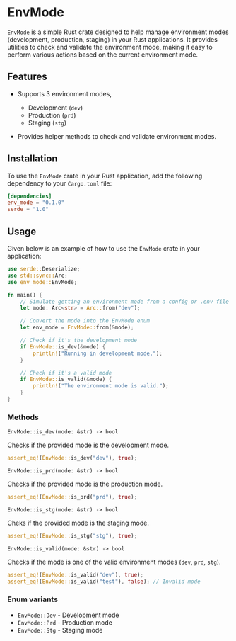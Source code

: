 # EnvMode

`EnvMode` is a simple Rust crate designed to help manage environment modes (development, production, staging) in your Rust applications. It provides utilities to check and validate the environment mode, making it easy to perform various actions based on the current environment mode.

## Features

- Supports 3 environment modes,
    - Development (`dev`)
    - Production (`prd`)
    - Staging (`stg`)

- Provides helper methods to check and validate environment modes.

## Installation

To use the `EnvMode` crate in your Rust application, add the following dependency to your `Cargo.toml` file:

```toml
[dependencies]
env_mode = "0.1.0"
serde = "1.0"
```

## Usage

Given below is an example of how to use the `EnvMode` crate in your application:

```rust
use serde::Deserialize;
use std::sync::Arc;
use env_mode::EnvMode;

fn main() {
    // Simulate getting an environment mode from a config or .env file
    let mode: Arc<str> = Arc::from("dev");

    // Convert the mode into the EnvMode enum
    let env_mode = EnvMode::from(&mode);

    // Check if it's the development mode
    if EnvMode::is_dev(&mode) {
        println!("Running in development mode.");
    }

    // Check if it's a valid mode
    if EnvMode::is_valid(&mode) {
        println!("The environment mode is valid.");
    }
}
```

### Methods

`EnvMode::is_dev(mode: &str) -> bool`

Checks if the provided mode is the development mode.

```rust
assert_eq!(EnvMode::is_dev("dev"), true);
```

`EnvMode::is_prd(mode: &str) -> bool`

Checks if the provided mode is the production mode.

```rust
assert_eq!(EnvMode::is_prd("prd"), true);
```

`EnvMode::is_stg(mode: &str) -> bool`

Cheks if the provided mode is the staging mode.

```rust
assert_eq!(EnvMode::is_stg("stg"), true);
```

`EnvMode::is_valid(mode: &str) -> bool`

Checks if the mode is one of the valid environment modes (`dev`, `prd`, `stg`).

```rust
assert_eq!(EnvMode::is_valid("dev"), true);
assert_eq!(EnvMode::is_valid("test"), false); // Invalid mode
```

### Enum variants

- `EnvMode::Dev` - Development mode
- `EnvMode::Prd` - Production mode
- `EnvMode::Stg` - Staging mode
